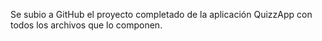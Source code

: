 Se subio a GitHub el proyecto completado de la aplicación QuizzApp con todos los archivos que lo componen.
